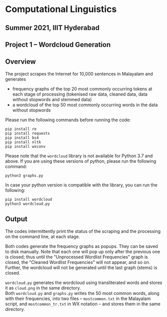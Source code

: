 # Computational Linguistics
## Summer 2021, IIIT Hyderabad
## Project 1 – Wordcloud Generation

## Overview
The project scrapes the Internet for 10,000 sentences in Malayalam and generates

* frequency graphs of the top 20 most commonly occurring tokens at each stage of processing (tokenised raw data, cleaned data, data without stopwords and stemmed data)
* a wordcloud of the top 50 most commonly occurring words in the data without stopwords  

Please run the following commands before running the code:

    pip install re
    pip install requests
    pip install bs4
    pip install nltk
    pip install wxconv
    
Please note that the `wordcloud` library is not available for Python 3.7 and above. If you are using these versions of python, please run the following command:

    python3 graphs.py

In case your python version is compatible with the library, you can run the following:
    
    pip install wordcloud
    python3 wordcloud.py

## Output
The codes intermittently print the status of the scraping and the processing on the command line, at each stage.

Both codes generate the frequency graphs as popups. They can be saved to disk manually. Note that each one will pop up only after the previous one is closed; thus until the "Unprocessed Wordlist Frequencies" graph is closed, the "Cleaned Wordlist Frequencies" will not appear, and so on. Further, the wordcloud will not be generated until the last graph (stems) is closed.

`wordcloud.py` generates the wordcloud using transliterated words and stores it as `cloud.png` in the same directory.  
Both `wordcloud.py` and `graphs.py` writes the 50 most common words, along with their frequencies, into two files – `mostcommon.txt` in the Malayalam script, and `mostcommon_tr.txt` in WX notation – and stores them in the same directory.
